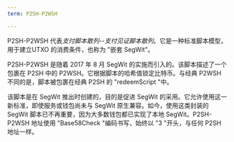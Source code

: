 ```yaml
---
term: P2SH-P2WSH

---
```

P2SH-P2WSH 代表*支付脚本散列--支付见证脚本散列*。它是一种标准脚本模型，用于建立UTXO 的消费条件，也称为 "嵌套 SegWit"。

P2SH-P2WSH 是随着 2017 年 8 月 SegWit 的实施而引入的。该脚本描述了一个包裹在 P2SH 中的 P2WSH。它根据脚本的哈希值锁定比特币。与经典 P2WSH 不同的是，脚本被包裹在经典 P2SH 的 "redeemScript "中。

该脚本是在 SegWit 推出时创建的，目的是促进 SegWit 的采用。它允许使用这一新标准，即使服务或钱包尚未与 SegWit 原生兼容。如今，使用这类封装的 SegWit 脚本已不再重要，因为大多数钱包都已实现了本地 SegWit。P2SH-P2WSH 地址使用 "Base58Check "编码书写，始终以 "3 "开头，与任何 P2SH 地址一样。